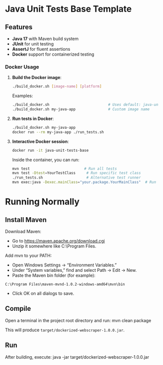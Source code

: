 # Java Unit Tests Base Template


## Features

- **Java 17** with Maven build system
- **JUnit** for unit testing
- **AssertJ** for fluent assertions
- **Docker** support for containerized testing

### Docker Usage

1. **Build the Docker image**:

   ```bash
   ./build_docker.sh [image-name] [platform]
   ```

   Examples:

   ```bash
   ./build_docker.sh                           # Uses default: java-unit-tests-base
   ./build_docker.sh my-java-app               # Custom image name
   ```

2. **Run tests in Docker**:

   ```bash
   ./build_docker.sh my-java-app
   docker run --rm my-java-app ./run_tests.sh
   ```

3. **Interactive Docker session**:

   ```bash
   docker run -it java-unit-tests-base
   ```

   Inside the container, you can run:

   ```bash
   mvn test                         # Run all tests
   mvn test -Dtest=YourTestClass     # Run specific test class
   ./run_tests.sh                    # Alternative test runner
   mvn exec:java -Dexec.mainClass="your.package.YourMainClass"  # Run app
   ```

# Running Normally


## Install Maven
Download Maven:
- Go to https://maven.apache.org/download.cgi
- Unzip it somewhere like C:\Program Files.

Add mvn to your PATH:
- Open Windows Settings → “Environment Variables.”
- Under “System variables,” find and select Path → Edit → New.
- Paste the Maven bin folder (for example):

```
C:\Program Files\maven-mvnd-1.0.2-windows-amd64\mvn\bin
```
- Click OK on all dialogs to save.

## Compile

Open a terminal in the project root directory and run:
mvn clean package

This will produce `target/dockerized-webscraper-1.0.0.jar`.

## Run

After building, execute:
java -jar target/dockerized-webscraper-1.0.0.jar